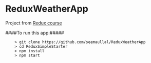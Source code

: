 # ReduxWeatherApp

Project from [Redux course](https://www.udemy.com/react-redux/)

####To run this app:#####

```
	> git clone https://github.com/seemaullal/ReduxWeatherApp
	> cd ReduxSimpleStarter
	> npm install
	> npm start
```
